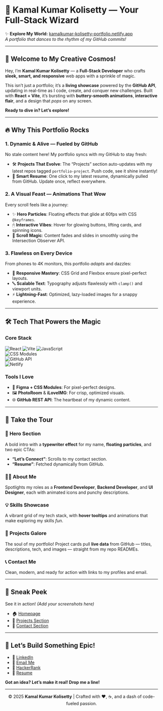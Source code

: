 

# 🚀 **Kamal Kumar Kolisetty** — Your Full-Stack Wizard  

✨ **Explore My World:** [kamalkumar-kolisetty-portfolio.netlify.app](https://kamalkumar-kolisetty-portfolio.netlify.app/)  
*A portfolio that dances to the rhythm of my GitHub commits!*

---

## 🌌 **Welcome to My Creative Cosmos!**  

Hey, I’m **Kamal Kumar Kolisetty** — a **Full-Stack Developer** who crafts **sleek, smart, and responsive** web apps with a sprinkle of magic.  

This isn’t just a portfolio; it’s a **living showcase** powered by the **GitHub API**, updating in real-time as I code, create, and conquer new challenges. Built with **React + Vite**, it’s bursting with **buttery-smooth animations**, **interactive flair**, and a design that *pops* on any screen.  

**Ready to dive in? Let’s explore!**  

---

## 🔥 **Why This Portfolio Rocks**  

### 1. **Dynamic & Alive** — Fueled by GitHub  
No stale content here! My portfolio syncs with my GitHub to stay fresh:  
- 🛠 **Projects That Evolve**: The “Projects” section auto-updates with my latest repos tagged `portfolio-project`. Push code, see it shine instantly!  
- 📄 **Smart Resume**: One click to my latest resume, dynamically pulled from GitHub. Update once, reflect everywhere.  

### 2. **A Visual Feast** — Animations That Wow  
Every scroll feels like a journey:  
- ✨ **Hero Particles**: Floating effects that glide at 60fps with CSS `@keyframes`.  
- 🖱 **Interactive Vibes**: Hover for glowing buttons, lifting cards, and spinning icons.  
- 📜 **Scroll Magic**: Content fades and slides in smoothly using the Intersection Observer API.  

### 3. **Flawless on Every Device**  
From phones to 4K monitors, this portfolio *adapts* and dazzles:  
- 📱 **Responsive Mastery**: CSS Grid and Flexbox ensure pixel-perfect layouts.  
- 🔤 **Scalable Text**: Typography adjusts flawlessly with `clamp()` and viewport units.  
- ⚡ **Lightning-Fast**: Optimized, lazy-loaded images for a snappy experience.  

---

## 🛠 **Tech That Powers the Magic**  

### Core Stack  
![React](https://img.shields.io/badge/React-20232A?style=for-the-badge&logo=react&logoColor=61DAFB) 
![Vite](https://img.shields.io/badge/Vite-646CFF?style=for-the-badge&logo=vite&logoColor=white) 
![JavaScript](https://img.shields.io/badge/JavaScript-F7DF1E?style=for-the-badge&logo=javascript&logoColor=black)  
![CSS Modules](https://img.shields.io/badge/CSS_Modules-000000?style=for-the-badge&logo=css-modules&logoColor=white)  
![GitHub API](https://img.shields.io/badge/GitHub_API-181717?style=for-the-badge&logo=github&logoColor=white)  
![Netlify](https://img.shields.io/badge/Netlify-00C7B7?style=for-the-badge&logo=netlify&logoColor=white)  

### Tools I Love  
- 🎨 **Figma + CSS Modules**: For pixel-perfect designs.  
- 🖼 **PhotoRoom** & **iLoveIMG**: For crisp, optimized visuals.  
- 🌐 **GitHub REST API**: The heartbeat of my dynamic content.  

---

## 🧭 **Take the Tour**  

### 🎉 **Hero Section**  
A bold intro with a **typewriter effect** for my name, **floating particles**, and two epic CTAs:  
- **“Let’s Connect”**: Scrolls to my contact section.  
- **“Resume”**: Fetched dynamically from GitHub.  

### 👨‍💻 **About Me**  
Spotlights my roles as a **Frontend Developer**, **Backend Developer**, and **UI Designer**, each with animated icons and punchy descriptions.  

### 💡 **Skills Showcase**  
A vibrant grid of my tech stack, with **hover tooltips** and animations that make exploring my skills *fun*.  

### 📂 **Projects Galore**  
The soul of my portfolio! Project cards pull **live data** from GitHub — titles, descriptions, tech, and images — straight from my repo READMEs.  

### 📞 **Contact Me**  
Clean, modern, and ready for action with links to my profiles and email.  

---

## 📸 **Sneak Peek**  

See it in action! *(Add your screenshots here)*  
- 🏠 [Homepage](#)  
- 📂 [Projects Section](#)  
- 📧 [Contact Section](#)  

---

## 🤝 **Let’s Build Something Epic!**  

- 🔗 [LinkedIn](https://www.linkedin.com/in/kamal-kumar-kolisetty-19b944221)  
- 💌 [Email Me](mailto:kamalkumarkolisetty@gmail.com)  
- 🧠 [HackerRank](https://www.hackerrank.com/kamalkumarkolis1)  
- 📄 [Resume](https://kamalkumar-kolisetty-resume.tiiny.site/)  

**Got an idea? Let’s make it real! Drop me a line!**  

---

<p align="center">
  © 2025 <strong>Kamal Kumar Kolisetty</strong> | Crafted with ❤️, ☕, and a dash of code-fueled passion.
</p>
